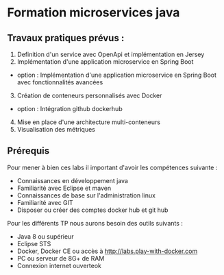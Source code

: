 # Formation microservices java

## Travaux pratiques prévus :

1. Definition d'un service avec OpenApi et implémentation en Jersey
2. Implémentation d'une application microservice en Spring Boot
  * option : Implémentation d'une application microservice en Spring Boot avec fonctionnalités avancées
3. Création de conteneurs personnalisés avec Docker
  * option : Intégration github dockerhub
4. Mise en place d'une architecture multi-conteneurs
5. Visualisation des métriques


## Prérequis
Pour mener à bien ces labs il important d'avoir les compétences suivante :
* Connaissances en développement java
* Familiarité avec Eclipse et maven
* Connaissances de base sur l'administration linux
* Familiarité avec GIT
* Disposer ou créer des comptes docker hub et git hub

Pour les différents TP nous aurons besoin des outils suivants :
* Java 8 ou supérieur
* Eclipse STS
* Docker, Docker CE ou accès à http://labs.play-with-docker.com
* PC ou serveur de 8G+ de RAM
* Connexion internet ouverteok